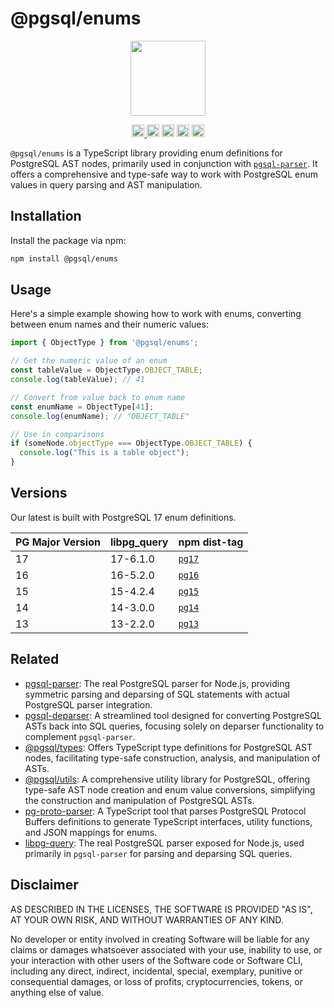# @pgsql/enums

<p align="center" width="100%">
  <img height="120" src="https://github.com/launchql/pgsql-parser/assets/545047/6440fa7d-918b-4a3b-8d1b-755d85de8bea" />
</p>

<p align="center" width="100%">
  <a href="https://github.com/launchql/libpg-query-node/actions/workflows/ci.yml">
    <img height="20" src="https://github.com/launchql/libpg-query-node/actions/workflows/ci.yml/badge.svg" />
  </a>
   <a href="https://www.npmjs.com/package/@pgsql/enums"><img height="20" src="https://img.shields.io/npm/dt/@pgsql/enums"></a>
   <a href="https://www.npmjs.com/package/@pgsql/enums"><img height="20" src="https://img.shields.io/npm/dw/@pgsql/enums"/></a>
   <a href="https://github.com/launchql/libpg-query-node/blob/main/LICENSE-MIT"><img height="20" src="https://img.shields.io/badge/license-MIT-blue.svg"/></a>
   <a href="https://www.npmjs.com/package/@pgsql/enums"><img height="20" src="https://img.shields.io/github/package-json/v/launchql/libpg-query-node?filename=packages%2F14%2Fpackage.json"/></a>
</p>

`@pgsql/enums` is a TypeScript library providing enum definitions for PostgreSQL AST nodes, primarily used in conjunction with [`pgsql-parser`](https://github.com/launchql/pgsql-parser). It offers a comprehensive and type-safe way to work with PostgreSQL enum values in query parsing and AST manipulation.


## Installation

Install the package via npm:

```bash
npm install @pgsql/enums
```

## Usage

Here's a simple example showing how to work with enums, converting between enum names and their numeric values:

```ts
import { ObjectType } from '@pgsql/enums';

// Get the numeric value of an enum
const tableValue = ObjectType.OBJECT_TABLE;
console.log(tableValue); // 41

// Convert from value back to enum name
const enumName = ObjectType[41];
console.log(enumName); // "OBJECT_TABLE"

// Use in comparisons
if (someNode.objectType === ObjectType.OBJECT_TABLE) {
  console.log("This is a table object");
}
```

## Versions

Our latest is built with PostgreSQL 17 enum definitions.

| PG Major Version | libpg_query | npm dist-tag 
|--------------------------|-------------|---------|
| 17                       | 17-6.1.0    | [`pg17`](https://www.npmjs.com/package/@pgsql/enums/v/latest)
| 16                       | 16-5.2.0    | [`pg16`](https://www.npmjs.com/package/@pgsql/enums/v/pg16)
| 15                       | 15-4.2.4    | [`pg15`](https://www.npmjs.com/package/@pgsql/enums/v/pg15)
| 14                       | 14-3.0.0    | [`pg14`](https://www.npmjs.com/package/@pgsql/enums/v/pg14)
| 13                       | 13-2.2.0    | [`pg13`](https://www.npmjs.com/package/@pgsql/enums/v/pg13)

## Related

* [pgsql-parser](https://github.com/launchql/pgsql-parser): The real PostgreSQL parser for Node.js, providing symmetric parsing and deparsing of SQL statements with actual PostgreSQL parser integration.
* [pgsql-deparser](https://github.com/launchql/pgsql-parser/tree/main/packages/deparser): A streamlined tool designed for converting PostgreSQL ASTs back into SQL queries, focusing solely on deparser functionality to complement `pgsql-parser`.
* [@pgsql/types](https://github.com/launchql/pgsql-parser/tree/main/packages/types): Offers TypeScript type definitions for PostgreSQL AST nodes, facilitating type-safe construction, analysis, and manipulation of ASTs.
* [@pgsql/utils](https://github.com/launchql/pgsql-parser/tree/main/packages/utils): A comprehensive utility library for PostgreSQL, offering type-safe AST node creation and enum value conversions, simplifying the construction and manipulation of PostgreSQL ASTs.
* [pg-proto-parser](https://github.com/launchql/pg-proto-parser): A TypeScript tool that parses PostgreSQL Protocol Buffers definitions to generate TypeScript interfaces, utility functions, and JSON mappings for enums.
* [libpg-query](https://github.com/launchql/libpg-query-node): The real PostgreSQL parser exposed for Node.js, used primarily in `pgsql-parser` for parsing and deparsing SQL queries.

## Disclaimer

AS DESCRIBED IN THE LICENSES, THE SOFTWARE IS PROVIDED "AS IS", AT YOUR OWN RISK, AND WITHOUT WARRANTIES OF ANY KIND.

No developer or entity involved in creating Software will be liable for any claims or damages whatsoever associated with your use, inability to use, or your interaction with other users of the Software code or Software CLI, including any direct, indirect, incidental, special, exemplary, punitive or consequential damages, or loss of profits, cryptocurrencies, tokens, or anything else of value.
